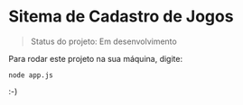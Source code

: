 <h1>Sitema de Cadastro de Jogos</h1>

> Status do projeto: Em desenvolvimento

Para rodar este projeto na sua máquina, digite:

```
node app.js
````

:-)